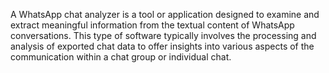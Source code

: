 A WhatsApp chat analyzer is a tool or application designed to examine and extract meaningful information from the textual content of WhatsApp conversations. This type of software typically involves the processing and analysis of exported chat data to offer insights into various aspects of the communication within a chat group or individual chat. 
